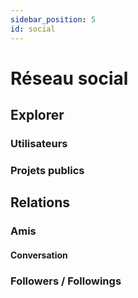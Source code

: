 ```yaml
---
sidebar_position: 5
id: social
---
```


# Réseau social

## Explorer

### Utilisateurs

### Projets publics

## Relations

### Amis

#### Conversation

### Followers / Followings
